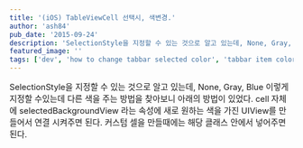 ```yaml
---
title: '(iOS) TableViewCell 선택시, 색변경.'
author: 'ash84'
pub_date: '2015-09-24'
description: 'SelectionStyle을 지정할 수 있는 것으로 알고 있는데, None, Gray, Blue 이렇게 지정할 수있는데 다른 색을 주는 방법을 찾아보니 아래의 방법이 있었다. cell 자체에 selectedBackgroundView 라는 속성에 새로 원하는 색을 가진 UIView를 만들어서 연결 시켜주면 된다. 커스텀 셀을 만들때에는 해당 클래스 안에서 넣어주면 된다.'
featured_image: ''
tags: ['dev', 'how to change tabbar selected color', 'tabbar item color', 'UITabbarController']
---
```



<span style="font-size: 11pt;">SelectionStyle을 지정할 수 있는 것으로 알고 있는데, None, Gray, Blue 이렇게 지정할 수있는데 다른 색을 주는 방법을 찾아보니 아래의 방법이 있었다. cell 자체에 selectedBackgroundView 라는 속성에 새로 원하는 색을 가진 UIView를 만들어서 연결 시켜주면 된다. 커스텀 셀을 만들때에는 해당 클래스 안에서 넣어주면 된다.</span>

<span style="font-size: 11pt;"> </span>

<script src="https://gist.github.com/AhnSeongHyun/6561389.js"></script>



